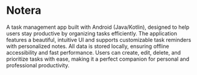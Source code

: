 # Notera
A task management app built with Android (Java/Kotlin), designed to help users stay productive by organizing tasks efficiently. The application features a beautiful, intuitive UI and supports customizable task reminders with personalized notes. All data is stored locally, ensuring offline accessibility and fast performance. Users can create, edit, delete, and prioritize tasks with ease, making it a perfect companion for personal and professional productivity.
